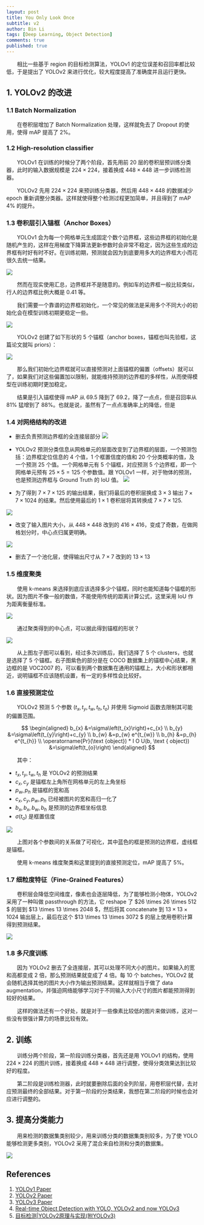 ```yaml
---
layout: post
title: You Only Look Once
subtitle: v2
author: Bin Li
tags: [Deep Learning, Object Detection]
comments: true
published: true
---
```


　　相比一些基于 region 的目标检测算法，YOLOv1 的定位误差和召回率都比较低，于是提出了 YOLOv2 来进行优化，较大程度提高了准确度并且运行更快。

## 1. YOLOv2 的改进
### 1.1 Batch Normalization
　　在卷积层增加了 Batch Normalization 处理，这样就免去了 Dropout 的使用，使得 mAP 提高了 2%。

### 1.2 High-resolution classifier
　　YOLOv1 在训练的时候分了两个阶段，首先用前 20 层的卷积层预训练分类器，此时的输入数据规模是 $224\times 224$，接着换成 $448\times 448$ 进一步训练检测器。

　　YOLOv2 先用 $224\times 224$ 来预训练分类器，然后用 $448\times 448$ 的数据减少 epoch 重新调整分类器。这样就使得整个检测过程更加简单，并且得到了 mAP 4% 的提升。


### 1.3 卷积层引入锚框（Anchor Boxes）
　　YOLOv1 会为每一个网格单元生成固定个数个边界框，这些边界框的初始化是随机产生的，这样在用梯度下降算法更新参数时会非常不稳定，因为这些生成的边界框有时好有时不好。在训练初期，预测就会因为到底要用多大的边界框大小而花很久去统一结果。

![](/img/media/15735422035405.jpg)

　　然而在现实使用汇总，边界框并不是随意的。例如车的边界框一般比较类似，行人的边界框比例大概是 0.41 等。

　　我们需要一个靠谱的边界框初始化，一个常见的做法是采用多个不同大小的初始化会在模型训练初期更稳定一些。

![](/img/media/15735424813791.jpg)

　　YOLOv2 创建了如下形状的 5 个锚框（anchor boxes，锚框也叫先验框，这篇论文就叫 priors）：

![](/img/media/15735431212020.jpg)

　　那么我们初始化边界框就可以直接预测对上面锚框的偏置（offsets）就可以了，如果我们对这些偏置加以限制，就能维持预测的边界框的多样性，从而使得模型在训练初期时更加稳定。

　　结果是引入锚框使得 mAP 从 69.5 降到了 69.2，降了一点点，但是召回率从 81% 猛增到了 88%。也就是说，虽然有了一点点准确率上的降低，但是

### 1.4 对网络结构的改进

* 删去负责预测边界框的全连接层部分
![](/img/media/15735436809035.jpg)

* YOLOv2 预测分类信息从网格单元的层面改变到了边界框的层面，一个预测包括：边界框定位信息的 4 个值，1 个框置信度的值和 20 个分类概率的值，及一个预测 25 个值。一个网格单元有 5 个锚框，对应预测 5 个边界框，即一个网格单元预有 $25\times 5=125$ 个参数值。跟 YOLOv1 一样，对于物体的预测，也是预测边界框与 Ground Truth 的 IoU 值。
![](/img/media/15735441224421.jpg)

* 为了得到 $7\times 7 \times 125$ 的输出结果，我们将最后的卷积层换成 $3\times3$ 输出 $7\times 7 \times 1024$ 的结果。然后使用最后的 $1\times1$ 卷积层将其转换成 $7\times 7 \times 125$.

![](/img/media/15735443506055.jpg)


* 改变了输入图片大小，从 $448\times 448$ 改到的 $416\times 416$，变成了奇数，在做网格划分时，中心点归属更明确。

![](/img/media/15735445215854.jpg)

* 删去了一个池化层，使得输出尺寸从 $7\times 7$ 改到的 $13\times 13$

### 1.5 维度聚类
　　使用 k-means 来选择到底应该选择多少个锚框，同时也能知道每个锚框的形状。因为图片不像一般的数值，不能使用传统的距离计算公式，这里采用 IoU 作为距离衡量标准。

![](/img/media/15735460555746.jpg)

　　通过聚类得到的中心点，可以据此得到锚框的形状？


![](/img/media/15735460719691.jpg)

　　从上图左子图可以看到，经过多次训练后，我们选择了 5 个 clusters，也就是选择了 5 个锚框。右子图紫色的部分是在 COCO 数据集上的锚框中心结果，黑边框的是 VOC2007 的，可以看到两个数据集在通用的锚框上，大小和形状都相近，说明锚框不应该随机设置，有一定的多样性会比较好。

### 1.6 直接预测定位
　　YOLOv2 预测 5 个参数 $(t_x, t_y, t_w, t_h, t_o)$ 并使用 Sigmoid 函数去限制其可能的偏置范围。

$$
\begin{aligned} b_{x} &=\sigma\left(t_{x}\right)+c_{x} \\ b_{y} &=\sigma\left(t_{y}\right)+c_{y} \\ b_{w} &=p_{w} e^{t_{w}} \\ b_{h} &=p_{h} e^{t_{h}} \\ \operatorname{Pr}(\text {object}) * I O U(b, \text { object}) &=\sigma\left(t_{o}\right) \end{aligned}
$$

　　其中：
* $t_x, t_y, t_w, t_h$ 是 YOLOv2 的预测结果
* $c_{x}, c_{y}$ 是锚框左上角所在网格单元的左上角坐标
* $p_{w}, p_{h}$ 是锚框的宽和高
* $c_{x}, c_{y}, p_{w}, p_{h}$ 已经被图片的宽和高归一化了
* $b_{x}, b_{x}, b_{w}, b_{h}$ 是预测的边界框坐标信息
* $\sigma\left(t_{o}\right)$ 是框置信度

![](/img/media/15735477427656.jpg)

　　上图对各个参数间的关系做了可视化，其中蓝色的框是预测的边界框，虚线框是锚框。

　　使用 k-means 维度聚类和这里提到的直接预测定位，mAP 提高了 5%。

### 1.7 细粒度特征（Fine-Grained Features）
　　卷积层会降低空间维度，像素也会逐层降低，为了能够检测小物体，YOLOv2 采用了一种叫做 passthrough 的方法，它 reshape 了 $26 \times 26 \times 512 $ 的层到 $13 \times 13 \times 2048 $，然后将其 concatenate 到 $13 \times 13 \times 1024$ 输出层上，最后在这个  $13 \times 13 \times 3072 $ 的层上使用卷积计算得到预测结果。

![](/img/media/15735489232678.jpg)

### 1.8 多尺度训练
　　因为 YOLOv2 删去了全连接层，其可以处理不同大小的图片。如果输入的宽和高都变成 2 倍，那么预测结果就变成了 4 倍。每 10 个 batches，YOLOv2 就会随机选择其他的图片大小作为输出预测结果。这样就相当于做了 data augmentation，并强迫网络能够学习对于不同输入大小尺寸的图片都能预测得到较好的结果。

　　这样的做法还有一个好处，就是对于一些像素比较低的图片来做训练，这对一些没有很强计算力的场景比较有效。

## 2. 训练
　　训练分两个阶段，第一阶段训练分类器，首先还是用 YOLOv1 的结构，使用 $224\times 224$ 的图片训练，接着换成 $448\times 448$ 进行调整，使得分类效果达到比较好的程度。

　　第二阶段是训练检测器，此时就要删除后面的全列阶层，用卷积层代替，去对应预测最终的全部结果。对于第一阶段的分类结果，我想在第二阶段的时候也会对应进行调整的。

## 3. 提高分类能力
　　用来检测的数据集类别较少，用来训练分类的数据集类别较多，为了使 YOLO 能够检测更多类别，YOLOv2 采用了混合来自检测和分类的数据集。

![](/img/media/15735571498520.jpg)


## References
1. [YOLOv1 Paper](/assets/YOLOv1.pdf)
2. [YOLOv2 Paper](/assets/YOLOv2.pdf)
3. [YOLOv3 Paper](/assets/YOLOv3.pdf)
4. [Real-time Object Detection with YOLO, YOLOv2 and now YOLOv3](https://medium.com/@jonathan_hui/real-time-object-detection-with-yolo-yolov2-28b1b93e2088)
5. [目标检测|YOLOv2原理与实现(附YOLOv3)](https://zhuanlan.zhihu.com/p/35325884)
